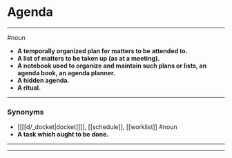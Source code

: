 # Agenda
---
#noun
- **A temporally organized plan for matters to be attended to.**
- **A list of matters to be taken up (as at a meeting).**
- **A notebook used to organize and maintain such plans or lists, an agenda book, an agenda planner.**
- **A hidden agenda.**
- **A ritual.**
---
### Synonyms
- [[[[d/_docket|docket]]]], [[schedule]], [[worklist]]
#noun
- **A task which ought to be done.**
---
---
